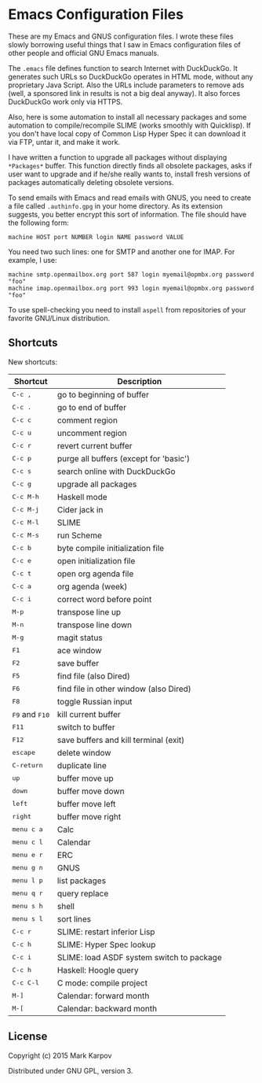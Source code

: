 # Emacs Configuration Files

These are my Emacs and GNUS configuration files. I wrote these files slowly
borrowing useful things that I saw in Emacs configuration files of other
people and official GNU Emacs manuals.

The `.emacs` file defines function to search Internet with DuckDuckGo. It
generates such URLs so DuckDuckGo operates in HTML mode, without any
proprietary Java Script. Also the URLs include parameters to remove ads
(well, a sponsored link in results is not a big deal anyway). It also forces
DuckDuckGo work only via HTTPS.

Also, here is some automation to install all necessary packages and some
automation to compile/recompile SLIME (works smoothly with Quicklisp). If
you don't have local copy of Common Lisp Hyper Spec it can download it via
FTP, untar it, and make it work.

I have written a function to upgrade all packages without displaying
`*Packages*` buffer. This function directly finds all obsolete packages,
asks if user want to upgrade and if he/she really wants to, install fresh
versions of packages automatically deleting obsolete versions.

To send emails with Emacs and read emails with GNUS, you need to create a
file called `.authinfo.gpg` in your home directory. As its extension
suggests, you better encrypt this sort of information. The file should have
the following form:

```
machine HOST port NUMBER login NAME password VALUE
```

You need two such lines: one for SMTP and another one for IMAP. For example,
I use:

```
machine smtp.openmailbox.org port 587 login myemail@opmbx.org password "foo"
machine imap.openmailbox.org port 993 login myemail@opmbx.org password "foo"
```

To use spell-checking you need to install `aspell` from repositories of your
favorite GNU/Linux distribution.

## Shortcuts

New shortcuts:

Shortcut           | Description
--------           | -----------
<kbd>C-c ,</kbd>   | go to beginning of buffer
<kbd>C-c .</kbd>   | go to end of buffer
<kbd>C-c c</kbd>   | comment region
<kbd>C-c u</kbd>   | uncomment region
<kbd>C-c r</kbd>   | revert current buffer
<kbd>C-c p</kbd>   | purge all buffers (except for 'basic')
<kbd>C-c s</kbd>   | search online with DuckDuckGo
<kbd>C-c g</kbd>   | upgrade all packages
<kbd>C-c M-h</kbd> | Haskell mode
<kbd>C-c M-j</kbd> | Cider jack in
<kbd>C-c M-l</kbd> | SLIME
<kbd>C-c M-s</kbd> | run Scheme
<kbd>C-c b</kbd>   | byte compile initialization file
<kbd>C-c e</kbd>   | open initialization file
<kbd>C-c t</kbd>   | open org agenda file
<kbd>C-c a</kbd>   | org agenda (week)
<kbd>C-c i</kbd>   | correct word before point
<kbd>M-p</kbd>     | transpose line up
<kbd>M-n</kbd>     | transpose line down
<kbd>M-g</kbd>     | magit status
<kbd>F1</kbd>      | ace window
<kbd>F2</kbd>      | save buffer
<kbd>F5</kbd>      | find file (also Dired)
<kbd>F6</kbd>      | find file in other window (also Dired)
<kbd>F8</kbd>      | toggle Russian input
<kbd>F9</kbd> and <kbd>F10</kbd> | kill current buffer
<kbd>F11</kbd>     | switch to buffer
<kbd>F12</kbd>     | save buffers and kill terminal (exit)
<kbd>escape</kbd>  | delete window
<kbd>C-return</kbd>| duplicate line
<kbd>up</kbd>      | buffer move up
<kbd>down</kbd>    | buffer move down
<kbd>left</kbd>    | buffer move left
<kbd>right</kbd>   | buffer move right
<kbd>menu c a</kbd>| Calc
<kbd>menu c l</kbd>| Calendar
<kbd>menu e r</kbd>| ERC
<kbd>menu g n</kbd>| GNUS
<kbd>menu l p</kbd>| list packages
<kbd>menu q r</kbd>| query replace
<kbd>menu s h</kbd>| shell
<kbd>menu s l</kbd>| sort lines
<kbd>C-c r</kbd>   | SLIME: restart inferior Lisp
<kbd>C-c h</kbd>   | SLIME: Hyper Spec lookup
<kbd>C-c i</kdb>   | SLIME: load ASDF system switch to package
<kbd>C-c h</kbd>   | Haskell: Hoogle query
<kbd>C-c C-l</kbd> | C mode: compile project
<kbd>M-]</kbd>     | Calendar: forward month
<kbd>M-[</kbd>     | Calendar: backward month

## License

Copyright (c) 2015 Mark Karpov

Distributed under GNU GPL, version 3.

